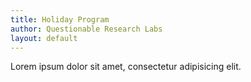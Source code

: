 ```yaml
---
title: Holiday Program
author: Questionable Research Labs
layout: default
---
```



Lorem ipsum dolor sit amet, consectetur adipisicing elit.